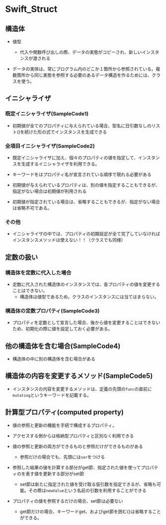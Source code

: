 # Swift_Struct

## 構造体
- 値型
    - 代入や関数呼び出しの際、データの実態がコピーされ、新しいインスタンスが渡される
    
- データの実体は、常にプログラム内のどこか１箇所から参照されている。複数箇所から同じ実態を参照する必要のあるデータ構造を作るためには、クラスを使う。

## イニシャライザ

### 既定イニシャライザ(SampleCode1)
- 初期値が全てのプロパティに与えられている場合、型名に日引数なしのリスト()を続けた形の式でインスタンスを生成できる

### 全項目イニシャライザ(SampleCode2)
- 既定イニシャライザに加え、個々のプロパティの値を指定して、インスタンスを生成するイニシャライザを利用できる。

- キーワードをはプロパティ名が宣言されている順序で現れる必要がある

- 初期値が与えられているプロパティは、別の値を指定することもできるが、指定がない場合は初期値が利用される

- 初期値が指定されている場合は、省略することもできるが、指定がない場合は省略不可である。

### その他
- イニシャライザの中では、プロパティの初期設定が全て完了していなければインスタンスメソッドは使えない！！（クラスでも同様）

## 定数の扱い

### 構造体を定数に代入した場合
- 定数に代入された構造体のインスタンスでは、各プロパティの値を変更することはできない。
    - 構造体は値型であるため。クラスのインスタンスには当てはまらない。

### 構造体の定数プロパティ(SampleCode3)
- プロパティを定数として宣言した場合、後から値を変更することはできないため、初期化の際に値を設定しておく必要がある。

## 他の構造体を含む場合(SampleCode4)
- 構造体の中に別の構造体を含む場合がある

## 構造体の内容を変更するメソッド(SampleCode5)
- インスタンスの内容を変更するメソッドは、定義の先頭の```func```の直前に```mutating```というキーワードを記載する。

## 計算型プロパティ(computed property)
- 値の参照と更新の機能を手続で構成するプロパティ。

- アクセスする側からは格納型プロパティと区別なく利用できる

- 値の参照と更新の両方ができるものと参照だけができるものがある
    - 参照だけの場合でも、先頭には```var```をつける
    
- 参照した結果の値を計算する部分がget節、指定された値を使ってプロパティのを表す値を更新する部分がset節
    - set節は新たに指定された値を受け取る仮引数を指定できるが、省略も可能。その際は```newValue```という名前の引数を利用することができる
    
- プロパティの値を参照するだけの場合、set節は必要ない
    - get節だけの場合、キーワードget、およびget節を囲む{}は省略することができる。
